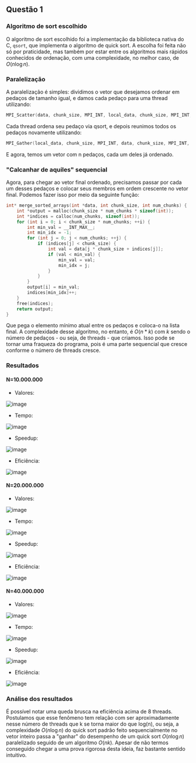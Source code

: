 ## Questão 1

### Algoritmo de sort escolhido

O algoritmo de sort escolhido foi a implementação da biblioteca nativa do C, `qsort`, que implementa o algoritmo de quick sort.
A escolha foi feita não só por praticidade, mas também por estar entre os algoritmos mais rápidos conhecidos de ordenação, com
uma complexidade, no melhor caso, de $O(n \log n)$.

### Paralelização

A paralelização é simples: dividimos o vetor que desejamos ordenar em pedaços de tamanho igual, e damos cada pedaço para uma thread
utilizando:

```c 
MPI_Scatter(data, chunk_size, MPI_INT, local_data, chunk_size, MPI_INT, 0, MPI_COMM_WORLD);
```

Cada thread ordena seu pedaço via qsort, e depois reunimos todos os pedaços novamente utilizando:

```c
MPI_Gather(local_data, chunk_size, MPI_INT, data, chunk_size, MPI_INT, 0, MPI_COMM_WORLD);
```

E agora, temos um vetor com n pedaços, cada um deles já ordenado.

### "Calcanhar de aquiles" sequencial

Agora, para chegar ao vetor final ordenado, precisamos passar por cada um desses pedaços e colocar seus membros em ordem crescente
no vetor final. Podemos fazer isso por meio da seguinte função:

```c
int* merge_sorted_arrays(int *data, int chunk_size, int num_chunks) {
    int *output = malloc(chunk_size * num_chunks * sizeof(int));
    int *indices = calloc(num_chunks, sizeof(int));
    for (int i = 0; i < chunk_size * num_chunks; ++i) {
        int min_val = __INT_MAX__;
        int min_idx = -1;
        for (int j = 0; j < num_chunks; ++j) {
            if (indices[j] < chunk_size) {
                int val = data[j * chunk_size + indices[j]];
                if (val < min_val) {
                    min_val = val;
                    min_idx = j;
                }
            }
        }
        output[i] = min_val;
        indices[min_idx]++;
    }
    free(indices);
    return output;
}
```

Que pega o elemento mínimo atual entre os pedaços e coloca-o na lista final. A complexidade desse algoritmo, no entanto, é $O(n*k)$
com *k* sendo o número de pedaços - ou seja, de threads - que criamos. Isso pode se tornar uma fraqueza do programa, pois é uma parte
sequencial que cresce conforme o número de threads cresce.

### Resultados

#### N=10.000.000

- Valores:

![image](../images/q1tabela1.jpg)

- Tempo:

![image](../images/q1tempo1.jpg)

- Speedup:

![image](../images/q1spd1.jpg)

- Eficiência:

![image](../images/q1ef1.jpg)

#### N=20.000.000

- Valores:

![image](../images/q1tabela2.jpg)

- Tempo:

![image](../images/q1tempo2.jpg)

- Speedup:

![image](../images/q1spd2.jpg)

- Eficiência:

![image](../images/q1ef2.jpg)

#### N=40.000.000

- Valores:

![image](../images/q1tabela3.jpg)

- Tempo:

![image](../images/q1tempo3.jpg)

- Speedup:

![image](../images/q1spd3.jpg)

- Eficiência:

![image](../images/q1ef3.jpg)

### Análise dos resultados

É possível notar uma queda brusca na eficiência acima de 8 threads. Postulamos que esse fenômeno tem relação com ser aproximadamente nesse número de threads que
k se torna maior do que log(n), ou seja, a complexidade $O(n \log n)$ do quick sort padrão feito sequencialmente no vetor inteiro passa a "ganhar" do desempenho
de um quick sort $O(n \log n)$ paralelizado seguido de um algoritmo $O(nk)$. Apesar de não termos conseguido chegar a uma prova rigorosa desta ideia, faz bastante
sentido intuitivo.


